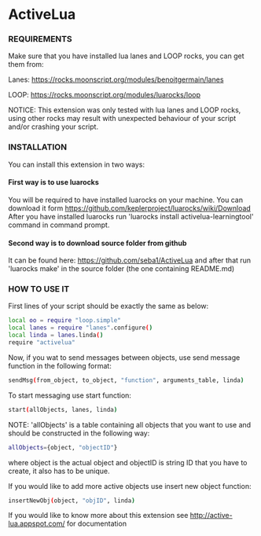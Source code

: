 # ActiveLua

### REQUIREMENTS
Make sure that you have installed lua lanes and LOOP rocks, you can get them from:

Lanes:	https://rocks.moonscript.org/modules/benoitgermain/lanes

LOOP: 	https://rocks.moonscript.org/modules/luarocks/loop

NOTICE: This extension was only tested with lua lanes and LOOP rocks, using other rocks may result with unexpected behaviour of your script and/or crashing your script.

### INSTALLATION
You can install this extension in two ways:

#### First way is to use luarocks

You will be required to have installed luarocks on your machine. You can download it form https://github.com/keplerproject/luarocks/wiki/Download
After you have installed luarocks run 'luarocks install activelua-learningtool' command in command prompt.

#### Second way is to download source folder from github

It can be found here: https://github.com/seba1/ActiveLua and after that run 'luarocks make' in the source folder (the one containing README.md)

### HOW TO USE IT
First lines of your script should be exactly the same as below:

```sh
local oo = require "loop.simple"
local lanes = require "lanes".configure()
local linda = lanes.linda()
require "activelua"
```

Now, if you wat to send messages between objects, use send message function in the following format:
```sh
sendMsg(from_object, to_object, "function", arguments_table, linda)
```
To start messaging use start function:
```sh
start(allObjects, lanes, linda)
```
NOTE: 'allObjects' is a table containing all objects that you want to use and should be constructed in the following way:
```sh
allObjects={object, "objectID"} 
```
where object is the actual object and objectID is string ID that you have to create, it also has to be unique.

If you would like to add more active objects use insert new object function:
```sh
insertNewObj(object, "objID", linda)
```
If you would like to know more about this extension see http://active-lua.appspot.com/ for documentation
